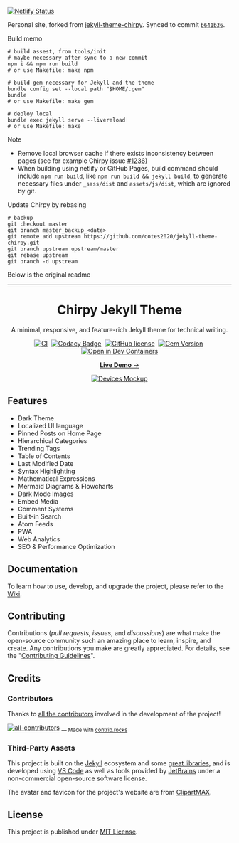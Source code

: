 [![Netlify Status](https://api.netlify.com/api/v1/badges/c431871d-54ce-4a40-8894-d2848364e94b/deploy-status)](https://app.netlify.com/sites/minyez/deploys)

Personal site, forked from [jekyll-theme-chirpy](https://github.com/cotes2020/jekyll-theme-chirpy).
Synced to commit [`b641b36`](https://github.com/cotes2020/jekyll-theme-chirpy/tree/b641b364809ea15c46d16ce1379a267d395d55d0).

Build memo
```shell
# build assest, from tools/init
# maybe necessary after sync to a new commit
npm i && npm run build
# or use Makefile: make npm

# build gem necessary for Jekyll and the theme
bundle config set --local path "$HOME/.gem"
bundle
# or use Makefile: make gem

# deploy local
bundle exec jekyll serve --livereload
# or use Makefile: make
```

Note
- Remove local browser cache if there exists inconsistency between pages (see for example Chirpy issue [#1236](https://github.com/cotes2020/jekyll-theme-chirpy/issues/1236))
- When building using netlify or GitHub Pages, build command should include `npm run build`, like `npm run build && jekyll build`, to generate necessary files under `_sass/dist` and `assets/js/dist`, which are ignored by git.

Update Chirpy by rebasing
```shell
# backup
git checkout master
git branch master_backup_<date>
git remote add upstream https://github.com/cotes2020/jekyll-theme-chirpy.git
git branch upstream upstream/master
git rebase upstream
git branch -d upstream
```

Below is the original readme

---

<!-- markdownlint-disable-next-line -->
<div align="center">

  <!-- markdownlint-disable-next-line -->
  # Chirpy Jekyll Theme

  A minimal, responsive, and feature-rich Jekyll theme for technical writing.

  [![CI](https://img.shields.io/github/actions/workflow/status/cotes2020/jekyll-theme-chirpy/ci.yml?logo=github)][ci]&nbsp;
  [![Codacy Badge](https://img.shields.io/codacy/grade/4e556876a3c54d5e8f2d2857c4f43894?logo=codacy)][codacy]&nbsp;
  [![GitHub license](https://img.shields.io/github/license/cotes2020/jekyll-theme-chirpy?color=goldenrod)][license]&nbsp;
  [![Gem Version](https://img.shields.io/gem/v/jekyll-theme-chirpy?&logo=RubyGems&logoColor=ghostwhite&label=gem&color=orange)][gem]&nbsp;
  [![Open in Dev Containers](https://img.shields.io/badge/Dev_Containers-Open-deepskyblue?logo=linuxcontainers)][open-container]

  [**Live Demo** →][demo]

  [![Devices Mockup](https://chirpy-img.netlify.app/commons/devices-mockup.png)][demo]

</div>

## Features

- Dark Theme
- Localized UI language
- Pinned Posts on Home Page
- Hierarchical Categories
- Trending Tags
- Table of Contents
- Last Modified Date
- Syntax Highlighting
- Mathematical Expressions
- Mermaid Diagrams & Flowcharts
- Dark Mode Images
- Embed Media
- Comment Systems
- Built-in Search
- Atom Feeds
- PWA
- Web Analytics
- SEO & Performance Optimization

## Documentation

To learn how to use, develop, and upgrade the project, please refer to the [Wiki][wiki].

## Contributing

Contributions (_pull requests_, _issues_, and _discussions_) are what make the open-source community such an amazing place
to learn, inspire, and create. Any contributions you make are greatly appreciated.
For details, see the "[Contributing Guidelines][contribute-guide]".

## Credits

### Contributors

Thanks to [all the contributors][contributors] involved in the development of the project!

[![all-contributors](https://contrib.rocks/image?repo=cotes2020/jekyll-theme-chirpy&columns=16)][contributors]
<sub> — Made with [contrib.rocks](https://contrib.rocks)</sub>

### Third-Party Assets

This project is built on the [Jekyll][jekyllrb] ecosystem and some [great libraries][lib], and is developed using [VS Code][vscode] as well as tools provided by [JetBrains][jetbrains] under a non-commercial open-source software license.

The avatar and favicon for the project's website are from [ClipartMAX][clipartmax].

## License

This project is published under [MIT License][license].

[gem]: https://rubygems.org/gems/jekyll-theme-chirpy
[ci]: https://github.com/cotes2020/jekyll-theme-chirpy/actions/workflows/ci.yml?query=event%3Apush+branch%3Amaster
[codacy]: https://app.codacy.com/gh/cotes2020/jekyll-theme-chirpy/dashboard?utm_source=gh&utm_medium=referral&utm_content=&utm_campaign=Badge_grade
[license]: https://github.com/cotes2020/jekyll-theme-chirpy/blob/master/LICENSE
[open-container]: https://vscode.dev/redirect?url=vscode://ms-vscode-remote.remote-containers/cloneInVolume?url=https://github.com/cotes2020/jekyll-theme-chirpy
[jekyllrb]: https://jekyllrb.com/
[clipartmax]: https://www.clipartmax.com/middle/m2i8b1m2K9Z5m2K9_ant-clipart-childrens-ant-cute/
[demo]: https://cotes2020.github.io/chirpy-demo/
[wiki]: https://github.com/cotes2020/jekyll-theme-chirpy/wiki
[contribute-guide]: https://github.com/cotes2020/jekyll-theme-chirpy/blob/master/docs/CONTRIBUTING.md
[contributors]: https://github.com/cotes2020/jekyll-theme-chirpy/graphs/contributors
[lib]: https://github.com/cotes2020/chirpy-static-assets
[vscode]: https://code.visualstudio.com/
[jetbrains]: https://www.jetbrains.com/?from=jekyll-theme-chirpy
